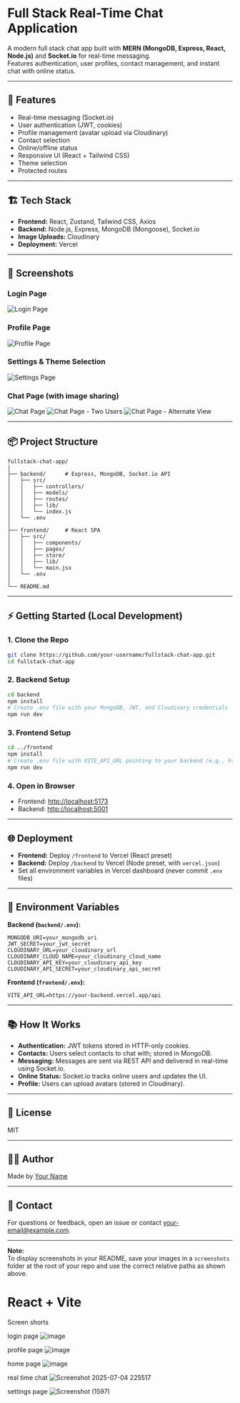# Full Stack Real-Time Chat Application

A modern full stack chat app built with **MERN (MongoDB, Express, React, Node.js)** and **Socket.io** for real-time messaging.  
Features authentication, user profiles, contact management, and instant chat with online status.

---

## 🚀 Features

- Real-time messaging (Socket.io)
- User authentication (JWT, cookies)
- Profile management (avatar upload via Cloudinary)
- Contact selection
- Online/offline status
- Responsive UI (React + Tailwind CSS)
- Theme selection
- Protected routes

---

## 🏗️ Tech Stack

- **Frontend:** React, Zustand, Tailwind CSS, Axios
- **Backend:** Node.js, Express, MongoDB (Mongoose), Socket.io
- **Image Uploads:** Cloudinary
- **Deployment:** Vercel

---

## 📸 Screenshots

### Login Page
![Login Page](screenshots/login.png)

### Profile Page
![Profile Page](screenshots/profile.png)

### Settings & Theme Selection
![Settings Page](screenshots/settings.png)

### Chat Page (with image sharing)
![Chat Page](screenshots/chat1.png)
![Chat Page - Two Users](screenshots/chat2.png)
![Chat Page - Alternate View](screenshots/chat3.png)

---

## 📦 Project Structure

```
fullstack-chat-app/
│
├── backend/      # Express, MongoDB, Socket.io API
│   ├── src/
│   │   ├── controllers/
│   │   ├── models/
│   │   ├── routes/
│   │   ├── lib/
│   │   └── index.js
│   └── .env
│
├── frontend/     # React SPA
│   ├── src/
│   │   ├── components/
│   │   ├── pages/
│   │   ├── store/
│   │   ├── lib/
│   │   └── main.jsx
│   └── .env
│
└── README.md
```

---

## ⚡ Getting Started (Local Development)

### 1. **Clone the Repo**
```bash
git clone https://github.com/your-username/fullstack-chat-app.git
cd fullstack-chat-app
```

### 2. **Backend Setup**
```bash
cd backend
npm install
# Create .env file with your MongoDB, JWT, and Cloudinary credentials
npm run dev
```

### 3. **Frontend Setup**
```bash
cd ../frontend
npm install
# Create .env file with VITE_API_URL pointing to your backend (e.g., http://localhost:5001)
npm run dev
```

### 4. **Open in Browser**
- Frontend: [http://localhost:5173](http://localhost:5173)
- Backend: [http://localhost:5001](http://localhost:5001)

---

## 🌐 Deployment

- **Frontend:** Deploy `/frontend` to Vercel (React preset)
- **Backend:** Deploy `/backend` to Vercel (Node preset, with `vercel.json`)
- Set all environment variables in Vercel dashboard (never commit `.env` files)

---

## 🔑 Environment Variables

**Backend (`backend/.env`):**
```
MONGODB_URI=your_mongodb_uri
JWT_SECRET=your_jwt_secret
CLOUDINARY_URL=your_cloudinary_url
CLOUDINARY_CLOUD_NAME=your_cloudinary_cloud_name
CLOUDINARY_API_KEY=your_cloudinary_api_key
CLOUDINARY_API_SECRET=your_cloudinary_api_secret
```

**Frontend (`frontend/.env`):**
```
VITE_API_URL=https://your-backend.vercel.app/api
```

---

## 📚 How It Works

- **Authentication:** JWT tokens stored in HTTP-only cookies.
- **Contacts:** Users select contacts to chat with; stored in MongoDB.
- **Messaging:** Messages are sent via REST API and delivered in real-time using Socket.io.
- **Online Status:** Socket.io tracks online users and updates the UI.
- **Profile:** Users can upload avatars (stored in Cloudinary).

---

## 📝 License

MIT

---

## 🙋‍♂️ Author

Made by [Your Name](https://github.com/your-username)

---

## 📧 Contact

For questions or feedback, open an issue or contact [your-email@example.com](mailto:your-email@example.com).

---

**Note:**  
To display screenshots in your README, save your images in a `screenshots` folder at the root of your repo and use the correct relative paths as shown above.





# React + Vite

Screen shorts

login page
![image](https://github.com/user-attachments/assets/9a9ef20e-19bf-46fd-b19c-cd5f49dd234b) 

profile page
![image](https://github.com/user-attachments/assets/46c461c7-fac8-4333-8ef5-52d688549c46)

home page 
![image](https://github.com/user-attachments/assets/8f18ddab-508d-4526-af05-cd0cf4e7dee3)

real time chat
![Screenshot 2025-07-04 225517](https://github.com/user-attachments/assets/91fa5d3d-1781-4ff5-8653-e47a329baaea)

settings page
![Screenshot (1597)](https://github.com/user-attachments/assets/e2799e2c-5326-4900-9cbc-2c1b5d86f580)




